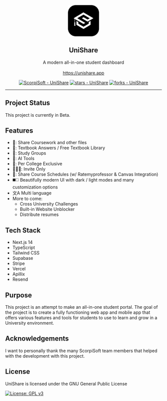 <div align="center">
  <img src="https://github.com/ScorpiSoftware/UniShare/blob/main/public/android-chrome-512x512.png" width=100 alt="logo">
  
  ## UniShare
  A modern all-in-one student dashboard<br><br>
  https://unishare.app
  
  [![ScorpiSoft - UniShare](https://img.shields.io/static/v1?label=ScorpiSoft&message=UniShare&color=teal&logo=github&style=for-the-badge)](https://github.com/UniShareTeam/UniShare "Go to GitHub repo")
  [![stars - UniShare](https://img.shields.io/github/stars/UniShareTeam/UniShare?style=for-the-badge)](https://github.com/UniShareTeam/UniShare)
  [![forks - UniShare](https://img.shields.io/github/forks/UniShareTeam/UniShare?style=for-the-badge)](https://github.com/UniShareTeam/UniShare)
  
  ----
</div>

## Project Status
This project is currently in Beta.

## Features
- 📎: Share Coursework and other files
- 📖: Textbook Answers / Free Textbook Library
- 👥: Study Groups 
- 🤖: AI Tools
- 🏫: Per College Exclusive
- 🧑‍🤝‍🧑: Invite Only
- 📅: Share Course Schedules (w/ Ratemyprofessor & Canvas Integration)
- :black_medium_square::white_medium_square: Beautifully modern UI with dark / light modes and many customization options
- 文A Multi language
- More to come:
  - Cross University Challenges
  - Built-in Website Unblocker
  - Distribute resumes

## Tech Stack
- Next.js 14
- TypeScript
- Tailwind CSS
- Supabase
- Stripe
- Vercel
- Apillix
- Resend

## Purpose
This project is an attempt to make an all-in-one student portal. The goal of the project is to create a fully functioning web app and mobile app that offers various features and tools for students to use to learn and grow in a University environment.

## Acknowledgements
I want to personally thank the many ScorpiSoft team members that helped with the development with this project.

## License
UniShare is licensed under the GNU General Public License

[![License: GPL v3](https://img.shields.io/badge/License-GPL%20v3-blue.svg?style=for-the-badge)](https://www.gnu.org/licenses/gpl-3.0)
